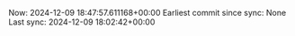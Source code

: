 Now: 2024-12-09 18:47:57.611168+00:00 Earliest commit since sync: None Last sync: 2024-12-09 18:02:42+00:00
